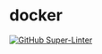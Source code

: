 # docker
[![GitHub Super-Linter](https://github.com/benpetersonsbuild/docker/workflows/Lint%20Code%20Base/badge.svg)](https://github.com/marketplace/actions/super-linter)